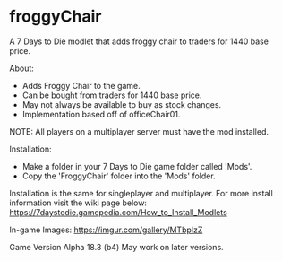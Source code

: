 # froggyChair
A 7 Days to Die modlet that adds froggy chair to traders for 1440 base price.

About:
- Adds Froggy Chair to the game.
- Can be bought from traders for 1440 base price.
- May not always be available to buy as stock changes.
- Implementation based off of officeChair01.

NOTE: All players on a multiplayer server must have the mod installed.

Installation:
- Make a folder in your 7 Days to Die game folder called 'Mods'.
- Copy the 'FroggyChair' folder into the 'Mods' folder.

Installation is the same for singleplayer and multiplayer. For more install information visit the wiki page below:
https://7daystodie.gamepedia.com/How_to_Install_Modlets

In-game Images:
https://imgur.com/gallery/MTbplzZ

Game Version Alpha 18.3 (b4)
May work on later versions.
